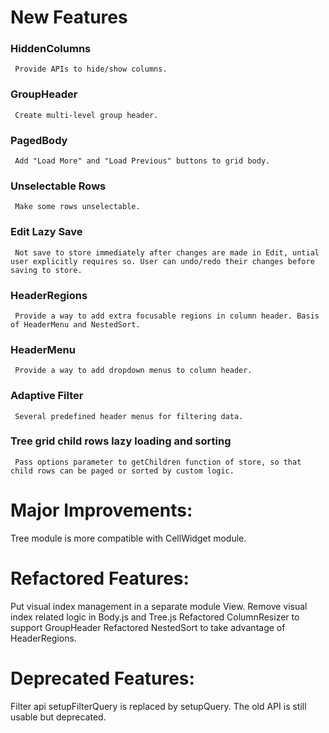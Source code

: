 # New Features
### HiddenColumns
     Provide APIs to hide/show columns.
### GroupHeader
     Create multi-level group header.
### PagedBody
     Add "Load More" and "Load Previous" buttons to grid body.
### Unselectable Rows
     Make some rows unselectable.
### Edit Lazy Save
     Not save to store immediately after changes are made in Edit, untial user explicitly requires so. User can undo/redo their changes before saving to store.
### HeaderRegions
     Provide a way to add extra focusable regions in column header. Basis of HeaderMenu and NestedSort.
### HeaderMenu
     Provide a way to add dropdown menus to column header.
### Adaptive Filter
     Several predefined header menus for filtering data.
### Tree grid child rows lazy loading and sorting
     Pass options parameter to getChildren function of store, so that child rows can be paged or sorted by custom logic.

# Major Improvements:
Tree module is more compatible with CellWidget module.

# Refactored Features:
Put visual index management in a separate module View.
Remove visual index related logic in Body.js and Tree.js
Refactored ColumnResizer to support GroupHeader
Refactored NestedSort to take advantage of HeaderRegions.

# Deprecated Features:
Filter api setupFilterQuery is replaced by setupQuery. The old API is still usable but deprecated.
